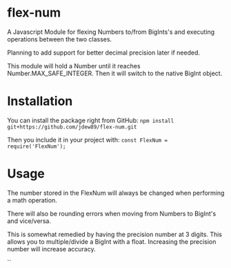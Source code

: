 # flex-num
A Javascript Module for flexing Numbers to/from BigInts's and executing operations between the two classes. 

Planning to add support for better decimal precision later if needed.

This module will hold a Number until it reaches Number.MAX_SAFE_INTEGER. Then it will switch to the native BigInt object. 


# Installation
You can install the package right from GitHub: 
`npm install git+https://github.com/jdew89/flex-num.git`

Then you include it in your project with:
`const FlexNum = require('FlexNum');`

# Usage
The number stored in the FlexNum will always be changed when performing a math operation.

There will also be rounding errors when moving from Numbers to BigInt's and vice/versa.

This is somewhat remedied by having the precision number at 3 digits. This allows you to multiple/divide a BigInt with a float. Increasing the precision number will increase accuracy.

``

